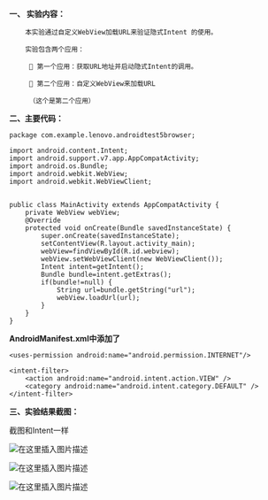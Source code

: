 
**一、 实验内容：**

        本实验通过自定义WebView加载URL来验证隐式Intent 的使用。
        
        实验包含两个应用：
        
          第一个应用：获取URL地址并启动隐式Intent的调用。
         
          第二个应用：自定义WebView来加载URL

         （这个是第二个应用）
         
**二、主要代码：**

```
package com.example.lenovo.androidtest5browser;

import android.content.Intent;
import android.support.v7.app.AppCompatActivity;
import android.os.Bundle;
import android.webkit.WebView;
import android.webkit.WebViewClient;


public class MainActivity extends AppCompatActivity {
    private WebView webView;
    @Override
    protected void onCreate(Bundle savedInstanceState) {
        super.onCreate(savedInstanceState);
        setContentView(R.layout.activity_main);
        webView=findViewById(R.id.webview);
        webView.setWebViewClient(new WebViewClient());
        Intent intent=getIntent();
        Bundle bundle=intent.getExtras();
        if(bundle!=null) {
            String url=bundle.getString("url");
            webView.loadUrl(url);
        }
    }
}
```

**AndroidManifest.xml中添加了**
```
<uses-permission android:name="android.permission.INTERNET"/>
```
```
<intent-filter>
    <action android:name="android.intent.action.VIEW" />
    <category android:name="android.intent.category.DEFAULT" />
</intent-filter>
```
**三、实验结果截图：**

截图和Intent一样

![在这里插入图片描述](https://img-blog.csdnimg.cn/20190504131350147.png?x-oss-process=image/watermark,type_ZmFuZ3poZW5naGVpdGk,shadow_10,text_aHR0cHM6Ly9ibG9nLmNzZG4ubmV0L3dlaXhpbl80MzkwMTY5OA==,size_16,color_FFFFFF,t_70)


![在这里插入图片描述](https://img-blog.csdnimg.cn/20190504131416997.png?x-oss-process=image/watermark,type_ZmFuZ3poZW5naGVpdGk,shadow_10,text_aHR0cHM6Ly9ibG9nLmNzZG4ubmV0L3dlaXhpbl80MzkwMTY5OA==,size_16,color_FFFFFF,t_70)



![在这里插入图片描述](https://img-blog.csdnimg.cn/20190504131439196.png?x-oss-process=image/watermark,type_ZmFuZ3poZW5naGVpdGk,shadow_10,text_aHR0cHM6Ly9ibG9nLmNzZG4ubmV0L3dlaXhpbl80MzkwMTY5OA==,size_16,color_FFFFFF,t_70)



















